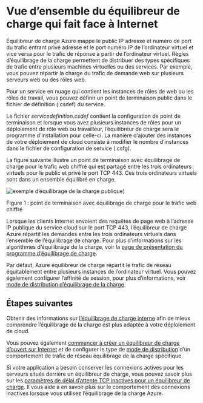 
<properties
   pageTitle="Présentation d’équilibrage de la charge de côté Internet | Microsoft Azure "
   description="Vue d’ensemble de Internet face à l’équilibreur de charge et de ses fonctionnalités. Fonctionne d’un équilibreur de charge pour Azure à l’aide de machines virtuelles et services dans le nuage."
   services="load-balancer"
   documentationCenter="na"
   authors="sdwheeler"
   manager="carmonm"
   editor="tysonn" />
<tags
   ms.service="load-balancer"
   ms.devlang="na"
   ms.topic="article"
   ms.tgt_pltfrm="na"
   ms.workload="infrastructure-services"
   ms.date="10/24/2016"
   ms.author="sewhee" />


# <a name="internet-facing-load-balancer-overview"></a>Vue d’ensemble du équilibreur de charge qui fait face à Internet

Équilibreur de charge Azure mappe le public IP adresse et numéro de port du trafic entrant privé adresse et le port numéro IP de l’ordinateur virtuel et vice versa pour le trafic de réponse à partir de l’ordinateur virtuel. Règles d’équilibrage de la charge permettent de distribuer des types spécifiques de trafic entre plusieurs machines virtuelles ou des services. Par exemple, vous pouvez répartir la charge du trafic de demande web sur plusieurs serveurs web ou des rôles web.

Pour un service en nuage qui contient les instances de rôles de web ou les rôles de travail, vous pouvez définir un point de terminaison public dans le fichier de définition (.csdef) du service.

Le fichier _servicedefinition.csdef_ contient la configuration de point de terminaison et lorsque vous avez plusieurs instances de rôles pour un déploiement de rôle web ou travailleur, l’équilibreur de charge sera le programme d’installation pour celle-ci. La manière d’ajouter des instances de votre déploiement de cloud consiste à modifier le nombre d’instances dans le fichier de configuration de service (.csfg).

La figure suivante illustre un point de terminaison avec équilibrage de charge pour le trafic web chiffré qui est partagé entre les trois ordinateurs virtuels pour le public et privé le port TCP 443. Ces trois ordinateurs virtuels sont dans un ensemble équilibré en charge.

![exemple d’équilibrage de la charge publique](./media/load-balancer-internet-overview/IC727496.png))

Figure 1 : point de terminaison avec équilibrage de charge pour le trafic web chiffré

Lorsque les clients Internet envoient des requêtes de page web à l’adresse IP publique du service cloud sur le port TCP 443, l’équilibreur de charge Azure répartit les demandes entre les trois ordinateurs virtuels dans l’ensemble de l’équilibrage de charge. Pour plus d’informations sur les algorithmes d’équilibrage de la charge, voir la [page de présentation du programme d’équilibrage de charge](load-balancer-overview.md#load-balancer-features).

Par défaut, Azure équilibreur de charge répartit le trafic de réseau équitablement entre plusieurs instances de l’ordinateur virtuel. Vous pouvez également configurer l’affinité de session, pour plus d’informations, voir [mode de distribution d’équilibrage de la charge](load-balancer-distribution-mode.md).

## <a name="next-steps"></a>Étapes suivantes

Obtenir des informations sur [l’équilibrage de charge interne](load-balancer-internal-overview.md) afin de mieux comprendre l’équilibrage de la charge est plus adaptée à votre déploiement de cloud.

Vous pouvez également [commencer à créer un équilibreur de charge d’ouvert sur Internet](load-balancer-get-started-internet-arm-ps.md) et de configurer le type de [mode de distribution](load-balancer-distribution-mode.md) d’un comportement de trafic de réseau équilibrage de la charge spécifique.

Si votre application a besoin conserver les connexions actives pour les serveurs situés derrière un équilibreur de charge, vous pouvez savoir plus sur les [paramètres de délai d’attente TCP inactives pour un équilibreur de charge](load-balancer-tcp-idle-timeout.md). Il vous aide à en savoir plus sur le comportement des connexions inactives lorsque vous utilisez l’équilibrage de la charge Azure.
